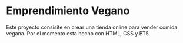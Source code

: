 # Emprendimiento Vegano

Este proyecto consisite en crear una tienda online para vender comida vegana. Por el momento esta hecho con HTML, CSS y BT5.
